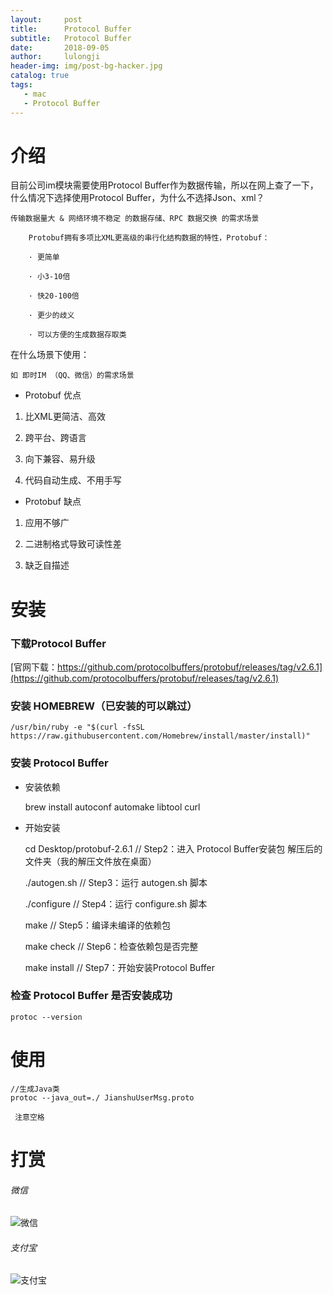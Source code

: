 ```yaml
---
layout:     post
title:      Protocol Buffer
subtitle:   Protocol Buffer
date:       2018-09-05
author:     lulongji
header-img: img/post-bg-hacker.jpg
catalog: true
tags:
   - mac
   - Protocol Buffer
---
```


# 介绍

目前公司im模块需要使用Protocol Buffer作为数据传输，所以在网上查了一下，什么情况下选择使用Protocol Buffer，为什么不选择Json、xml？

```传输数据量大 & 网络环境不稳定 的数据存储、RPC 数据交换 的需求场景```

```
    Protobuf拥有多项比XML更高级的串行化结构数据的特性，Protobuf：

    · 更简单

    · 小3-10倍

    · 快20-100倍

    · 更少的歧义

    · 可以方便的生成数据存取类

```

在什么场景下使用：

```如 即时IM （QQ、微信）的需求场景```

- Protobuf 优点

1. 比XML更简洁、高效

2. 跨平台、跨语言

3. 向下兼容、易升级

4. 代码自动生成、不用手写

- Protobuf 缺点

1. 应用不够广

2. 二进制格式导致可读性差

3. 缺乏自描述


# 安装

### 下载Protocol Buffer

[官网下载：https://github.com/protocolbuffers/protobuf/releases/tag/v2.6.1](https://github.com/protocolbuffers/protobuf/releases/tag/v2.6.1)

### 安装 HOMEBREW（已安装的可以跳过）

    /usr/bin/ruby -e "$(curl -fsSL https://raw.githubusercontent.com/Homebrew/install/master/install)"


### 安装 Protocol Buffer

- 安装依赖

    brew install autoconf automake libtool curl

- 开始安装

    cd Desktop/protobuf-2.6.1
    // Step2：进入 Protocol Buffer安装包 解压后的文件夹（我的解压文件放在桌面）

    ./autogen.sh
    // Step3：运行 autogen.sh 脚本

    ./configure
    // Step4：运行 configure.sh 脚本

    make
    // Step5：编译未编译的依赖包

    make check
    // Step6：检查依赖包是否完整

    make install
    // Step7：开始安装Protocol Buffer



### 检查 Protocol Buffer 是否安装成功

    protoc --version


# 使用


    //生成Java类
    protoc --java_out=./ JianshuUserMsg.proto


``` 注意空格```


# 打赏

###### 微信

![微信](https://hys-parent.oss-cn-beijing.aliyuncs.com/test/wx1.png?x-oss-process=style/test)

###### 支付宝

![支付宝](https://hys-parent.oss-cn-beijing.aliyuncs.com/test/zfb1.png?x-oss-process=style/test)


